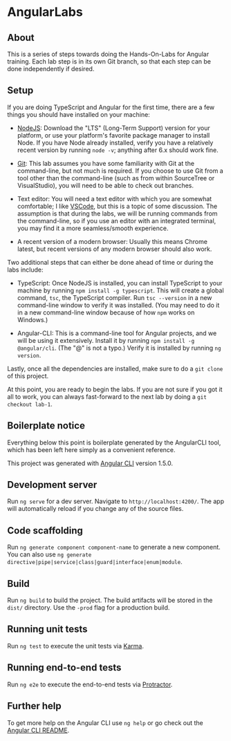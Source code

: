 # AngularLabs

## About
This is a series of steps towards doing the Hands-On-Labs for Angular training. Each lab step is in its own Git branch, so that each step can be done independently if desired.

## Setup

If you are doing TypeScript and Angular for the first time, there are a few things you should have installed on your machine:

* [NodeJS](https://nodejs.org): Download the "LTS" (Long-Term Support) version for your platform, or use your platform's favorite package manager to install Node. If you have Node already installed, verify you have a relatively recent version by running `node -v`; anything after 6.x should work fine.

* [Git](https://git-scm.com): This lab assumes you have some familiarity with Git at the command-line, but not much is required. If you choose to use Git from a tool other than the command-line (such as from within SourceTree or VisualStudio), you will need to be able to check out branches.

* Text editor: You will need a text editor with which you are somewhat comfortable; I like [VSCode](https://code.visualstudio.com), but this is a topic of some discussion. The assumption is that during the labs, we will be running commands from the command-line, so if you use an editor with an integrated terminal, you may find it a more seamless/smooth experience.

* A recent version of a modern browser: Usually this means Chrome latest, but recent versions of any modern browser should also work.

Two additional steps that can either be done ahead of time or during the labs include:

* TypeScript: Once NodeJS is installed, you can install TypeScript to your machine by running `npm install -g typescript`. This will create a global command, `tsc`, the TypeScript compiler. Run `tsc --version` in a new command-line window to verify it was installed. (You may need to do it in a new command-line window because of how `npm` works on Windows.)

* Angular-CLI: This is a command-line tool for Angular projects, and we will be using it extensively. Install it by running `npm install -g @angular/cli`. (The "@" is not a typo.) Verify it is installed by running `ng version`.

Lastly, once all the dependencies are installed, make sure to do a `git clone` of this project.

At this point, you are ready to begin the labs. If you are not sure if you got it all to work, you can always fast-forward to the next lab by doing a `git checkout lab-1`.

## Boilerplate notice
Everything below this point is boilerplate generated by the AngularCLI tool, which has been left here simply as a convenient reference.

This project was generated with [Angular CLI](https://github.com/angular/angular-cli) version 1.5.0.

## Development server

Run `ng serve` for a dev server. Navigate to `http://localhost:4200/`. The app will automatically reload if you change any of the source files.

## Code scaffolding

Run `ng generate component component-name` to generate a new component. You can also use `ng generate directive|pipe|service|class|guard|interface|enum|module`.

## Build

Run `ng build` to build the project. The build artifacts will be stored in the `dist/` directory. Use the `-prod` flag for a production build.

## Running unit tests

Run `ng test` to execute the unit tests via [Karma](https://karma-runner.github.io).

## Running end-to-end tests

Run `ng e2e` to execute the end-to-end tests via [Protractor](http://www.protractortest.org/).

## Further help

To get more help on the Angular CLI use `ng help` or go check out the [Angular CLI README](https://github.com/angular/angular-cli/blob/master/README.md).

